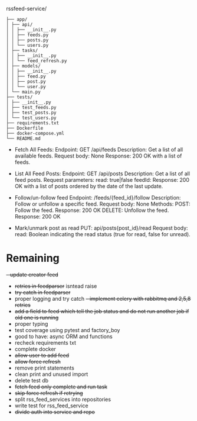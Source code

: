 rssfeed-service/

````
├── app/
│ ├── api/
│ │ ├── __init__.py
│ │ ├── feeds.py
│ │ ├── posts.py
│ │ └── users.py
│ ├── tasks/
│ │ ├── __init__.py
│ │ └── feed_refresh.py
│ ├── models/
│ │ ├── __init__.py
│ │ ├── feed.py
│ │ ├── post.py
│ │ └── user.py
│ └── main.py
├── tests/
│ ├── __init__.py
│ ├── test_feeds.py
│ ├── test_posts.py
│ └── test_users.py
├── requirements.txt
├── Dockerfile
├── docker-compose.yml
└── README.md
````


- Fetch All Feeds:
Endpoint: GET /api/feeds
Description: Get a list of all available feeds.
Request body: None
Response: 200 OK with a list of feeds.

- List All Feed Posts:
Endpoint: GET /api/posts
Description: Get a list of all feed posts.
Request parameters:
read: true|false
feedId:
Response: 200 OK with a list of posts ordered by the date of the last update.

- Follow/un-follow feed
Endpoint: /feeds/{feed_id}/follow
Description: Follow or unfollow a specific feed.
Request body: None
Methods:
POST: Follow the feed. Response: 200 OK
DELETE: Unfollow the feed. Response: 200 OK

- Mark/unmark post as read
PUT: api/posts{post_id}/read 
Request body:
read: Boolean indicating the read status (true for read, false for unread).


# Remaining
~~- update creator feed~~
- ~~retries in feedparser~~ isntead raise
- ~~try catch in feedparser~~
- proper logging and try catch
~~- implement celery with rabbitmq and 2,5,8 retries~~
- ~~add a field to feed which tell the job status and do not run another job if old one is running~~
- proper typing
- test coverage using pytest and factory_boy
- good to have: async ORM and functions
- recheck requirements txt
- complete docker
- ~~allow user to add feed~~
- ~~allow force refresh~~
- remove print statements
- clean print and unused import
- delete test db
- ~~fetch feed only complete and run task~~
- ~~skip force refresh if retrying~~
- split rss_feed_services into repositories
- write test for rss_feed_service
- ~~divide auth into service and repo~~